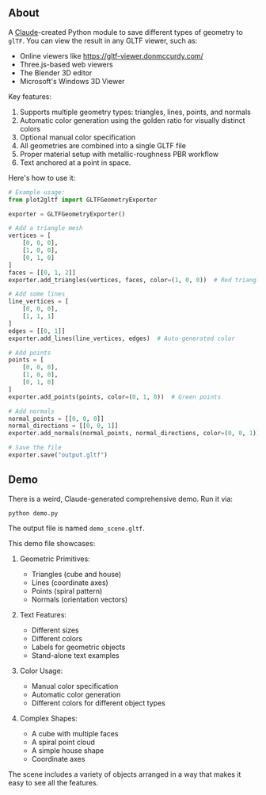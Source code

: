 ## About

A [Claude](https://claude.ai)-created Python module to save different types of geometry to `glTF`. You can view the result in any GLTF viewer, such as:

- Online viewers like <https://gltf-viewer.donmccurdy.com/>
- Three.js-based web viewers
- The Blender 3D editor
- Microsoft's Windows 3D Viewer

Key features:

1. Supports multiple geometry types: triangles, lines, points, and normals
2. Automatic color generation using the golden ratio for visually distinct colors
3. Optional manual color specification
4. All geometries are combined into a single GLTF file
5. Proper material setup with metallic-roughness PBR workflow
6. Text anchored at a point in space.

Here's how to use it:

```python
# Example usage:
from plot2gltf import GLTFGeometryExporter

exporter = GLTFGeometryExporter()

# Add a triangle mesh
vertices = [
    [0, 0, 0],
    [1, 0, 0],
    [0, 1, 0]
]
faces = [[0, 1, 2]]
exporter.add_triangles(vertices, faces, color=(1, 0, 0))  # Red triangles

# Add some lines
line_vertices = [
    [0, 0, 0],
    [1, 1, 1]
]
edges = [[0, 1]]
exporter.add_lines(line_vertices, edges)  # Auto-generated color

# Add points
points = [
    [0, 0, 0],
    [1, 0, 0],
    [0, 1, 0]
]
exporter.add_points(points, color=(0, 1, 0))  # Green points

# Add normals
normal_points = [[0, 0, 0]]
normal_directions = [[0, 0, 1]]
exporter.add_normals(normal_points, normal_directions, color=(0, 0, 1))  # Blue normals

# Save the file
exporter.save("output.gltf")
```


## Demo

There is a weird, Claude-generated comprehensive demo. Run it via:

```
python demo.py
```

The output file is named `demo_scene.gltf`.

This demo file showcases:

1. Geometric Primitives:
   - Triangles (cube and house)
   - Lines (coordinate axes)
   - Points (spiral pattern)
   - Normals (orientation vectors)

2. Text Features:
   - Different sizes
   - Different colors
   - Labels for geometric objects
   - Stand-alone text examples

3. Color Usage:
   - Manual color specification
   - Automatic color generation
   - Different colors for different object types

4. Complex Shapes:
   - A cube with multiple faces
   - A spiral point cloud
   - A simple house shape
   - Coordinate axes

The scene includes a variety of objects arranged in a way that makes it easy to see all the features.
